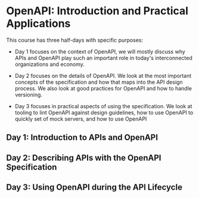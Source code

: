 # OpenAPI: Introduction and Practical Applications

This course has three half-days with specific purposes:

- Day 1 focuses on the context of OpenAPI, we will mostly discuss why APIs and OpenAPI play such an important role in today's interconnected organizations and economy.

- Day 2 focuses on the details of OpenAPI. We look at the most important concepts of the specification and how that maps into the API design process. We also look at good practices for OpenAPI and how to handle versioning.

- Day 3 focuses in practical aspects of using the specification. We look at tooling to lint OpenAPI against design guidelines, how to use OpenAPI to quickly set of mock servers, and how to use OpenAPI


## Day 1: Introduction to APIs and OpenAPI


## Day 2: Describing APIs with the OpenAPI Specification


## Day 3: Using OpenAPI during the API Lifecycle

